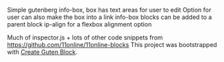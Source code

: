 Simple gutenberg info-box, box has text areas for user to edit
Option for user can also make the box into a link
info-box blocks can be added to a parent block ip-align for a flexbox alignment option


Much of inspector.js + lots of other code snippets from https://github.com/11online/11online-blocks
This project was bootstrapped with [Create Guten Block](https://github.com/ahmadawais/create-guten-block).
